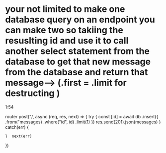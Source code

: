 <!--  never trust user data  -->



# your not limited to make one database query on an endpoint you can make two so takiing the resuslting id and use it to call another select  statement from the database to get that new message from the database and return that message-->   (.first = .limit for destructing )
1:54 


router post("/, async (req, res, next) => {
    try {
        const [id] = await db 
             .insert({
                 .from("messages)
                 .where("id", id)
                 .limit(1)
             })
             res.send(201).json(messages)
    } catch(err) {

    }  next(err)

})

<!-- where filers through the data  -->